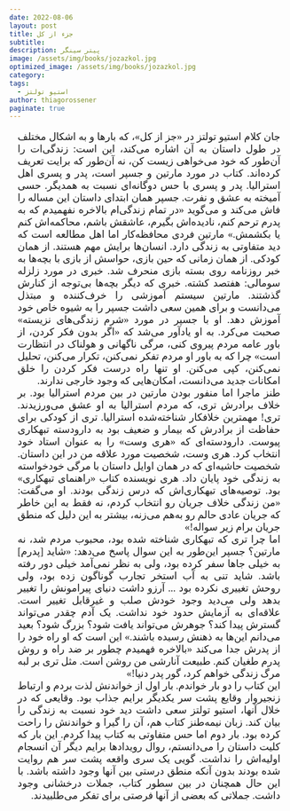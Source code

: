 ```yaml
---
date: 2022-08-06
layout: post
title: جزء از کل
subtitle: 
description: پیتر سینگر
image: /assets/img/books/jozazkol.jpg
optimized_image: /assets/img/books/jozazkol.jpg
category: 
tags:
  - استیو تولتز
author: thiagorossener
paginate: true
---
```


<div align="justify" dir="rtl" style="font-family:vazir;font-size:18px;margin-left:3%;margin-right:3%;">

جان کلام استیو تولتز در «جز از کل»، که بارها و به اشکال مختلف در طول داستان به آن اشاره می‌کند، این است: زندگی‌ات را آن‌طور که خود می‌خواهی زیست کن، نه آن‌طور که برایت تعریف کرده‌اند. کتاب در مورد مارتین و جسپر است، پدر و پسری‌ اهل استرالیا. پدر و پسری با حس دوگانه‌ای نسبت به همدیگر. حسی آمیخته به عشق و نفرت. جسپر همان ابتدای داستان این مساله را فاش می‌کند و می‌گوید «در تمام زندگی‌ام بالاخره نفهمیدم که به پدرم ترحم کنم، نادیده‌اش بگیرم، عاشقش باشم، محاکمه‌اش کنم یا بکشمش.» مارتین فردی محافظه‌کار اما اهل مطالعه است که دید متفاوتی به زندگی دارد. انسان‌ها برایش مهم هستند. از همان کودکی. از همان زمانی که حین بازی، حواسش از بازی با بچه‌ها به خبر روزنامه روی بسته بازی منحرف شد. خبری در مورد زلزله سومالی: هفتصد کشته. خبری که دیگر بچه‌ها بی‌توجه از کنارش گذشتند. مارتین سیستم آموزشی را خرف‌کننده و مبتذل می‌دانست و برای همین سعی داشت جسپر را به شیوه خاص خود آموزش دهد. او با جسپر در مورد «شرم زندگی‌های نزیسته» صحبت می‌کرد. به او یادآور می‌شد که «اگر بدون فکر کردن، از باور عامه مردم پیروی کنی، مرگی ناگهانی و هولناک در انتظارت است» چرا که به باور او مردم تفکر نمی‌کنن، تکرار می‌کنن، تحلیل نمی‌کنن، کپی می‌کنن. او تنها راه درست فکر کردن را خلق امکانات جدید می‌دانست، امکان‌هایی که وجود خارجی ندارند.<br>
طنز ماجرا اما منفور بودن مارتین در بین مردم استرالیا بود. بر خلاف برادرش تری، که مردم استرالیا به او عشق می‌ورزیدند. تری! مهمترین خلافکار شناخته‌شده استرالیا. تری از کودکی برای حفاظت از برادرش که بیمار و ضعیف بود به دارودسته تبهکاری پیوست. دارودسته‌ای که «هری وست» را به عنوان استاد خود انتخاب کرد. هری وست، شخصیت مورد علاقه من در این داستان. شخصیت حاشیه‌ای که در همان اوایل داستان با مرگی خودخواسته به زندگی خود پایان داد. هری نویسنده کتاب «راهنمای تبهکاری» بود. توصیه‌های تبهکاری‌اش که درس زندگی بودند. او می‌گفت: «من زندگی خلاف جریان رو انتخاب کردم،‌ نه فقط به این خاطر که جریان عادی حالم رو به‌هم می‌زنه، بیشتر به این دلیل که منطق جریان برام زیر سواله!»<br>
اما چرا تری که تبهکاری‌ شناخته شده بود، محبوب مردم شد، نه مارتین؟ جسپر این‌طور به این سوال پاسخ می‌دهد: «شاید [پدرم] به خیلی جاها سفر کرده بود، ولی به نظر نمی‌آمد خیلی دور رفته باشد. شاید تنی به آب استخر تجارب گوناگون زده بود، ولی روحش تغییری نکرده بود ... آرزو داشت دنیای پیرامونش را تغییر بدهد ولی می‌دید وجود خودش صلب و غیرقابل تغییر است. علاقه‌ای به آزمایش حدود خود نداشت. یک آدم چقدر می‌تواند گسترش پیدا کند؟ جوهرش می‌تواند یافت شود؟ بزرگ شود؟ بعید می‌دانم این‌ها به ذهنش رسیده باشند.» این است که او راه خود را از پدرش جدا می‌کند «بالاخره فهمیدم چطور بر ضد راه و روش پدرم طغیان کنم. طبیعت آنارشی من روشن است. مثل تری بر لبه مرگ زندگی خواهم کرد، گور پدر دنیا!»<br>
این کتاب را دو بار خواندم. بار اول از خواندنش لذت بردم و ارتباط زنجیروار وقایع پشت سر یکدیگر برایم جذاب بود. وقایعی که در خلال آنها، استیو تولتز سعی داشت دید خود نسبت به زندگی را بیان کند. زبان نیمه‌طنز کتاب هم، آن را گیرا و خواندنش را راحت کرده بود. بار دوم اما حس متفاوتی به کتاب پیدا کردم. این بار که کلیت داستان را می‌دانستم، روال رویدادها برایم دیگر آن انسجام اولیه‌اش را نداشت. گویی یک سری واقعه پشت سر هم روایت شده بودند بدون آنکه منطق درستی بین آنها وجود داشته باشد. با این حال همچنان در بین سطور کتاب،‌ جملات درخشانی وجود داشت. جملاتی که بعضی از آنها فرصتی برای تفکر می‌طلبیدند.
